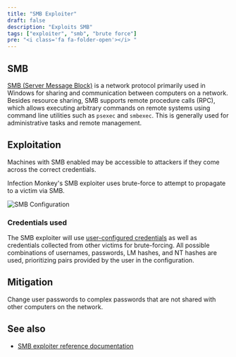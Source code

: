 ```yaml
---
title: "SMB Exploiter"
draft: false
description: "Exploits SMB"
tags: ["exploiter", "smb", "brute force"]
pre: "<i class='fa fa-folder-open'></i> "
---
```


## SMB

[SMB (Server Message Block)](https://en.wikipedia.org/wiki/Server_Message_Block)
is a network protocol primarily used in Windows for sharing and communication
between computers on a network. Besides resource sharing, SMB supports remote
procedure calls (RPC), which allows executing arbitrary commands on remote
systems using command line utilities such as `psexec` and `smbexec`. This is
generally used for administrative tasks and remote management.

## Exploitation

Machines with SMB enabled may be accessible to attackers if
they come across the correct credentials.

Infection Monkey's SMB exploiter uses brute-force to attempt to
propagate to a victim via SMB.

![SMB Configuration](
/images/island/configuration-page/smb-exploiter-configuration.png
"SMB Configuration")

### Credentials used

The SMB exploiter will use [user-configured credentials](
/usage/configuration/credentials) as well as credentials collected from other
victims for brute-forcing. All possible combinations of usernames, passwords,
LM hashes, and NT hashes are used, prioritizing pairs provided by the user in
the configuration.

## Mitigation

Change user passwords to complex passwords that are not shared with other
computers on the network.

## See also
- [SMB exploiter reference documentation](/reference/exploiters/smb)
